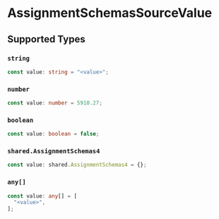 # AssignmentSchemasSourceValue


## Supported Types

### `string`

```typescript
const value: string = "<value>";
```

### `number`

```typescript
const value: number = 5910.27;
```

### `boolean`

```typescript
const value: boolean = false;
```

### `shared.AssignmentSchemas4`

```typescript
const value: shared.AssignmentSchemas4 = {};
```

### `any[]`

```typescript
const value: any[] = [
  "<value>",
];
```

